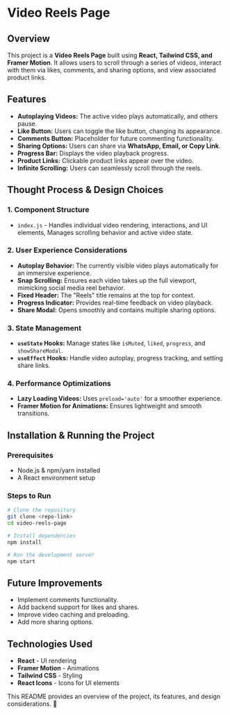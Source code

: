 # Video Reels Page

## Overview

This project is a **Video Reels Page** built using **React, Tailwind CSS, and Framer Motion**. It allows users to scroll through a series of videos, interact with them via likes, comments, and sharing options, and view associated product links.

## Features

- **Autoplaying Videos:** The active video plays automatically, and others pause.
- **Like Button:** Users can toggle the like button, changing its appearance.
- **Comments Button:** Placeholder for future commenting functionality.
- **Sharing Options:** Users can share via **WhatsApp, Email, or Copy Link**.
- **Progress Bar:** Displays the video playback progress.
- **Product Links:** Clickable product links appear over the video.
- **Infinite Scrolling:** Users can seamlessly scroll through the reels.

## Thought Process & Design Choices

### 1. **Component Structure**

- `index.js` - Handles individual video rendering, interactions, and UI elements, Manages scrolling behavior and active video state.

### 2. **User Experience Considerations**

- **Autoplay Behavior:** The currently visible video plays automatically for an immersive experience.
- **Snap Scrolling:** Ensures each video takes up the full viewport, mimicking social media reel behavior.
- **Fixed Header:** The "Reels" title remains at the top for context.
- **Progress Indicator:** Provides real-time feedback on video playback.
- **Share Modal:** Opens smoothly and contains multiple sharing options.

### 3. **State Management**

- **`useState` Hooks:** Manage states like `isMuted`, `liked`, `progress`, and `showShareModal`.
- **`useEffect` Hooks:** Handle video autoplay, progress tracking, and setting share links.

### 4. **Performance Optimizations**

- **Lazy Loading Videos:** Uses `preload='auto'` for a smoother experience.
- **Framer Motion for Animations:** Ensures lightweight and smooth transitions.

## Installation & Running the Project

### Prerequisites

- Node.js & npm/yarn installed
- A React environment setup

### Steps to Run

```sh
# Clone the repository
git clone <repo-link>
cd video-reels-page

# Install dependencies
npm install

# Run the development server
npm start
```

## Future Improvements

- Implement comments functionality.
- Add backend support for likes and shares.
- Improve video caching and preloading.
- Add more sharing options.

## Technologies Used

- **React** - UI rendering
- **Framer Motion** - Animations
- **Tailwind CSS** - Styling
- **React Icons** - Icons for UI elements

This README provides an overview of the project, its features, and design considerations. 🚀
